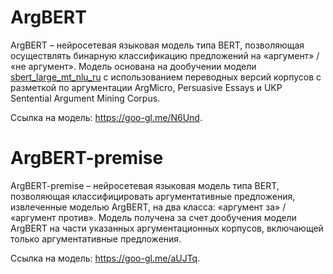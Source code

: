 # ArgBERT

ArgBERT – нейросетевая языковая модель типа BERT, позволяющая осуществлять бинарную классификацию предложений на «аргумент» / «не аргумент». Модель основана на дообучении модели [sbert_large_mt_nlu_ru](https://huggingface.co/sberbank-ai/sbert_large_mt_nlu_ru) с использованием переводных версий корпусов с разметкой по аргументации ArgMicro, Persuasive Essays и UKP Sentential Argument Mining Corpus.

Ссылка на модель: https://goo-gl.me/N6Und.

# ArgBERT-premise

ArgBERT-premise – нейросетевая языковая модель типа BERT, позволяющая классифицировать аргументативные предложения, извлеченные моделью ArgBERT, на два класса: «аргумент за» / «аргумент против». Модель получена за счет дообучения модели ArgBERT на части указанных аргументационных корпусов, включающей только аргументативные предложения.

Ссылка на модель: https://goo-gl.me/aUJTq.
